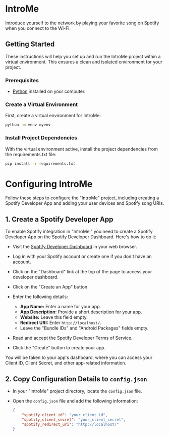 # IntroMe

Introduce yourself to the network by playing your favorite song on Spotify when you connect to the Wi-Fi.

## Getting Started

These instructions will help you set up and run the IntroMe project within a virtual environment. This ensures a clean and isolated environment for your project.

### Prerequisites

- [Python](https://www.python.org/downloads/) installed on your computer.

### Create a Virtual Environment

First, create a virtual environment for IntroMe:

```bash
python -m venv myenv
```

### Install Project Dependencies

With the virtual environment active, install the project dependencies from the requirements.txt file:
```bash
pip install -r requirements.txt
```

# Configuring IntroMe

Follow these steps to configure the "IntroMe" project, including creating a Spotify Developer App and adding your user devices and Spotify song URIs.

## 1. Create a Spotify Developer App

To enable Spotify integration in "IntroMe," you need to create a Spotify Developer App on the Spotify Developer Dashboard. Here's how to do it:

- Visit the [Spotify Developer Dashboard](https://developer.spotify.com/dashboard) in your web browser.

- Log in with your Spotify account or create one if you don't have an account.

- Click on the "Dashboard" link at the top of the page to access your developer dashboard.

- Click on the "Create an App" button.

- Enter the following details:
  - **App Name:** Enter a name for your app.
  - **App Description:** Provide a short description for your app.
  - **Website:** Leave this field empty.
  - **Redirect URI:** Enter `http://localhost/`.
  - Leave the "Bundle IDs" and "Android Packages" fields empty.

- Read and accept the Spotify Developer Terms of Service.

- Click the "Create" button to create your app.

You will be taken to your app's dashboard, where you can access your Client ID, Client Secret, and other app-related information.

## 2. Copy Configuration Details to `config.json`

- In your "IntroMe" project directory, locate the `config.json` file.

- Open the `config.json` file and add the following information:
  ```json
  {
      "spotify_client_id": "your_client_id",
      "spotify_client_secret": "your_client_secret",
      "spotify_redirect_uri": "http://localhost/"
  }
